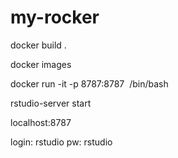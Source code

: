 # my-rocker

docker build .

docker images

docker run -it -p 8787:8787 <image hash> /bin/bash

rstudio-server start

localhost:8787

login: rstudio
pw: rstudio